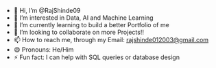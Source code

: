 - 👋 Hi, I’m @RajShinde09
- 👀 I’m interested in Data, AI and Machine Learning
- 🌱 I’m currently learning to build a better Portfolio of me
- 💞️ I’m looking to collaborate on more Projects!!
- 📫 How to reach me, through my Email: rajshinde012003@gmail.com
- 😄 Pronouns: He/Him
- ⚡ Fun fact: I can help with SQL queries or database design

<!---
RajShinde09/RajShinde09 is a ✨ special ✨ repository because its `README.md` (this file) appears on your GitHub profile.
You can click the Preview link to take a look at your changes.
--->
